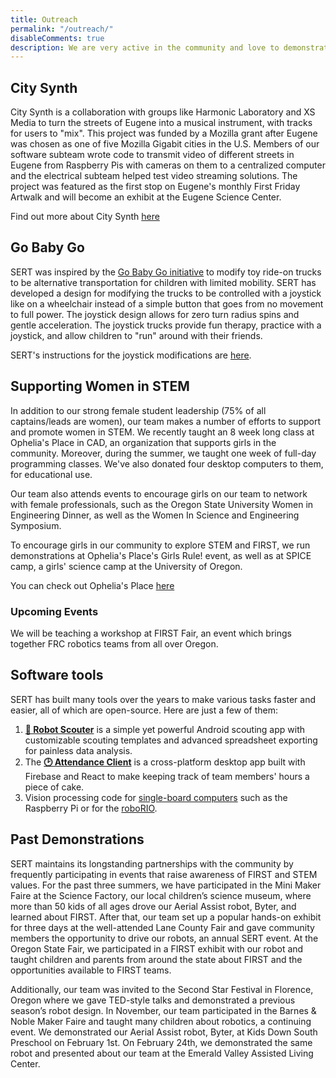 ```yaml
---
title: Outreach
permalink: "/outreach/"
disableComments: true
description: We are very active in the community and love to demonstrate our robotics at many different locations.
---
```


## City Synth

City Synth is a collaboration with groups like Harmonic Laboratory and XS Media to turn the streets of Eugene into a musical instrument, with tracks for users to "mix". This project was funded by a Mozilla grant after Eugene was chosen as one of five Mozilla Gigabit cities in the U.S. Members of our software subteam wrote code to transmit video of different streets in Eugene from Raspberry Pis with cameras on them to a centralized computer and the electrical subteam helped test video streaming solutions. The project was featured as the first stop on Eugene's monthly First Friday Artwalk and will become an exhibit at the Eugene Science Center.

Find out more about City Synth <a href="http://harmoniclab.org/event/city-synth/">here</a>


## Go Baby Go

SERT was inspired by the <a href="http://health.oregonstate.edu/gobabygo">Go Baby Go initiative</a> to modify toy ride-on trucks to be alternative transportation for children with limited mobility. SERT has developed a design for modifying the trucks to be controlled with a joystick like on a wheelchair instead of a simple button that goes from no movement to full power. The joystick design allows for zero turn radius spins and gentle acceleration. The joystick trucks provide fun therapy, practice with a joystick, and allow children to "run" around with their friends.

SERT's instructions for the joystick modifications are <a href="https://sites.google.com/site/joystickcontrolledgobabygocars/">here</a>.


## Supporting Women in STEM

In addition to our strong female student leadership (75% of all captains/leads are women), our team makes a number of efforts to support and promote women in STEM. We recently taught an 8 week long class at Ophelia's Place in CAD, an organization that supports girls in the community. Moreover, during the summer, we taught one week of full-day programming classes. We've also donated four desktop computers to them, for educational use.

Our team also attends events to encourage girls on our team to network with female professionals, such as the Oregon State University Women in Engineering Dinner, as well as the Women In Science and Engineering Symposium.

To encourage girls in our community to explore STEM and FIRST, we run demonstrations at Ophelia's Place's Girls Rule! event, as well as at SPICE camp, a girls' science camp at the University of Oregon.

You can check out Ophelia's Place <a href="http://opheliasplace.net/">here</a>

### Upcoming Events

We will be teaching a workshop at FIRST Fair, an event which brings together FRC robotics teams from all over Oregon.

## Software tools

SERT has built many tools over the years to make various tasks faster and easier, all of which are open-source.
Here are just a few of them:

1. **[🤖 Robot Scouter](https://github.com/SUPERCILEX/Robot-Scouter/)** is a simple yet powerful Android scouting app with customizable scouting templates and advanced spreadsheet exporting for painless data analysis.
1. The **[🕑 Attendance Client](https://github.com/SouthEugeneRoboticsTeam/Attendance-Client)** is a cross-platform desktop app built with Firebase and React to make keeping track of team members' hours a piece of cake.
1. Vision processing code for [single-board computers](https://github.com/SouthEugeneRoboticsTeam/vision) such as the Raspberry Pi or for the [roboRIO](https://github.com/SouthEugeneRoboticsTeam/Steamworks-2017/blob/71a63ba36a162f533b1fb9a52d1f1b8c61748378/src/org/usfirst/frc/team2521/robot/vision/Looper.java).

## Past Demonstrations

SERT maintains its longstanding partnerships with the community by frequently participating in events that raise awareness of FIRST and STEM values. For the past three summers, we have participated in the Mini Maker Faire at the Science Factory, our local children’s science museum, where more than 50 kids of all ages drove our Aerial Assist robot, Byter, and learned about FIRST. After that, our team set up a popular hands-on exhibit for three days at the well-attended Lane County Fair and gave community members the opportunity to drive our robots, an annual SERT event. At the Oregon State Fair, we participated in a FIRST exhibit with our robot and taught children and  parents from around the state about FIRST and the opportunities available to FIRST teams.

Additionally, our team was invited to the Second Star Festival in Florence, Oregon where we gave TED-style talks and demonstrated a previous season’s robot design. In November, our team participated in the Barnes & Noble Maker Faire and taught many children about robotics, a continuing event. We demonstrated our Aerial Assist robot, Byter, at Kids Down South Preschool on February 1st. On February 24th, we demonstrated the same robot and presented about our team at the Emerald Valley Assisted Living Center.


